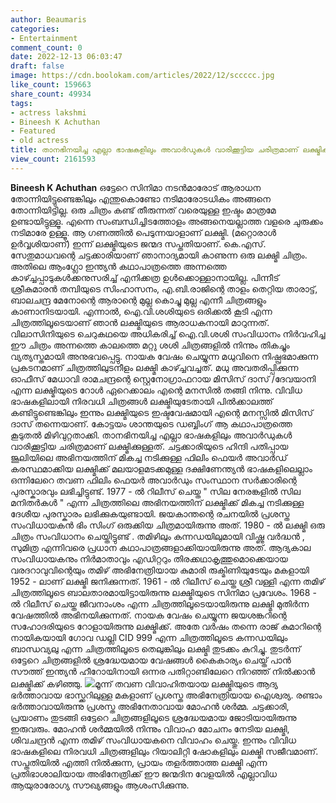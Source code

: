 ```yaml
---
author: Beaumaris
categories:
- Entertainment
comment_count: 0
date: 2022-12-13 06:03:47
draft: false
image: https://cdn.boolokam.com/articles/2022/12/sccccc.jpg
like_count: 159663
share_count: 49934
tags:
- actress lakshmi
- Bineesh K Achuthan
- Featured
- old actress
title: താനഭിനയിച്ച എല്ലാ ഭാഷകളിലും അവാർഡുകൾ വാരിക്കൂട്ടിയ ചരിത്രമാണ് ലക്ഷ്മിക്കുള്ളത്
view_count: 2161593
---
```


**Bineesh K Achuthan** ഒട്ടേറെ സിനിമാ നടൻമാരോട് ആരാധന തോന്നിയിട്ടുണ്ടെങ്കിലും എന്തുകൊണ്ടോ നടിമാരോടധികം അങ്ങനെ തോന്നിയിട്ടില്ല. ഒരു ചിത്രം കണ്ട് തീരുന്നത് വരെയുള്ള ഇഷ്ടം മാത്രമേ ഉണ്ടായിട്ടുള്ളൂ. എന്നെ സംബന്ധിച്ചിടത്തോളം അങ്ങനെയല്ലാത്ത വളരെ ചുരുക്കം നടിമാരേ ഉള്ളൂ. ആ ഗണത്തിൽ പെടുന്നയാളാണ് ലക്ഷ്മി. (മറ്റൊരാൾ ഉർവ്വശിയാണ്) ഇന്ന് ലക്ഷ്മിയുടെ ജന്മദ സപ്തതിയാണ്. കെ.എസ്. സേതുമാധവന്റെ ചട്ടക്കാരിയാണ് ഞാനാദ്യമായി കാണുന്ന ഒരു ലക്ഷ്മി ചിത്രം. അതിലെ ആംഗ്ലോ ഇന്ത്യൻ കഥാപാത്രത്തെ അന്നത്തെ കാഴ്ച്ചപ്പാടുകൾക്കനുസരിച്ച് എനിക്കത്ര ഉൾക്കൊള്ളാനായില്ല. പിന്നീട് ശ്രീകുമാരൻ തമ്പിയുടെ സിംഹാസനം, എ.ബി.രാജിന്റെ താളം തെറ്റിയ താരാട്ട്, ബാലചന്ദ്ര മേനോന്റെ ആരാന്റെ മുല്ല കൊച്ചു മുല്ല എന്നീ ചിത്രങ്ങളും കാണാനിടയായി. എന്നാൽ, ഐ.വി.ശശിയുടെ ഒരിക്കൽ കൂടി എന്ന ചിത്രത്തിലൂടെയാണ് ഞാൻ ലക്ഷ്മിയുടെ ആരാധകനായി മാറുന്നത്. വിലാസിനിയുടെ ചെറുകഥയെ അധികരിച്ച് ഐ.വി.ശശി സംവിധാനം നിർവഹിച്ച ഈ ചിത്രം അന്നത്തെ കാലത്തെ മറ്റു ശശി ചിത്രങ്ങളിൽ നിന്നും തികച്ചും വ്യത്യസ്തമായി അനുഭവപ്പെട്ടു. നായക വേഷം ചെയ്യുന്ന മധുവിനെ നിഷ്പ്രഭമാക്കുന്ന പ്രകടനമാണ് ചിത്രത്തിലുടനീളം ലക്ഷ്മി കാഴ്ച്ചവച്ചത്. മധു അവതരിപ്പിക്കുന്ന ഓഫീസ് മേധാവി രാമചന്ദ്രന്റെ സ്റ്റെനോഗ്രാഫറായ മിസിസ് ദാസ് /ദേവയാനി എന്ന ലക്ഷ്മിയുടെ റോൾ ഏറെക്കാലം എന്റെ മനസിൽ തങ്ങി നിന്നു. വിവിധ ഭാഷകളിലായി നിരവധി ചിത്രങ്ങൾ ലക്ഷ്മിയുടേതായി പിൽക്കാലത്ത് കണ്ടിട്ടുണ്ടെങ്കിലും ഇന്നും ലക്ഷ്മിയുടെ ഇഷ്ടവേഷമായി എന്റെ മനസ്സിൽ മിസിസ് ദാസ് തന്നെയാണ്. കോട്ടയം ശാന്തയുടെ ഡബ്ബിംഗ് ആ കഥാപാത്രത്തെ കൂടുതൽ മിഴിവുറ്റതാക്കി. താനഭിനയിച്ച എല്ലാ ഭാഷകളിലും അവാർഡുകൾ വാരിക്കൂട്ടിയ ചരിത്രമാണ് ലക്ഷ്മിക്കുള്ളത്. ചട്ടക്കാരിയുടെ ഹിന്ദി പതിപ്പായ ജൂലിയിലെ അഭിനയത്തിന് മികച്ച നടിക്കുള്ള ഫിലിം ഫെയർ അവാർഡ് കരസ്ഥമാക്കിയ ലക്ഷ്മിക്ക് മലയാളമടക്കമുള്ള ദക്ഷിണേന്ത്യൻ ഭാഷകളിലെല്ലാം ഒന്നിലേറെ തവണ ഫിലിം ഫെയർ അവാർഡും സംസ്ഥാന സർക്കാരിന്റെ പുരസ്കാരവും ലഭിച്ചിട്ടുണ്ട്. 1977 - ൽ റിലീസ് ചെയ്ത " സില നേരങ്കളിൽ സില മനിതർകൾ " എന്ന ചിത്രത്തിലെ അഭിനയത്തിന് ലക്ഷ്മിക്ക് മികച്ച നടിക്കുള്ള ദേശീയ പുരസ്കാരം ലഭിക്കുകയുണ്ടായി. ജയകാന്തന്റെ രചനയിൽ പ്രശസ്ത സംവിധായകൻ ഭിം സിംഗ് ഒരുക്കിയ ചിത്രമായിരുന്നു അത്. 1980 - ൽ ലക്ഷ്മി ഒരു ചിത്രം സംവിധാനം ചെയ്തിട്ടുണ്ട് . തമിഴിലും കന്നഡയിലുമായി വിഷ്ണു വർദ്ധൻ , സുമിത്ര എന്നിവരെ പ്രധാന കഥാപാത്രങ്ങളാക്കിയായിരുന്നു അത്. ആദ്യകാല സംവിധായകനും നിർമാതാവും എഡിറ്ററും തിരക്കഥാകൃത്തുമൊക്കെയായ വരദറാവുവിന്റെയും തമിഴ് അഭിനേത്രിയായ കുമാരി രുക്മിണിയുടേയും മകളായി 1952 - ലാണ് ലക്ഷ്മി ജനിക്കുന്നത്. 1961 - ൽ റിലീസ് ചെയ്ത ശ്രീ വള്ളി എന്ന തമിഴ് ചിത്രത്തിലൂടെ ബാലതാരമായിട്ടായിരുന്നു ലക്ഷ്മിയുടെ സിനിമാ പ്രവേശം. 1968 - ൽ റിലീസ് ചെയ്ത ജീവനാംശം എന്ന ചിത്രത്തിലൂടെയായിരുന്നു ലക്ഷ്മി മുതിർന്ന വേഷത്തിൽ അഭിനയിക്കുന്നത്. നായക വേഷം ചെയ്യുന്ന ജയശങ്കറിന്റെ സഹോദരിയുടെ റോളായിരുന്നു ലക്ഷ്മിക്ക്. അതേ വർഷം തന്നെ രാജ് കുമാറിന്റെ നായികയായി ഗോവ ഡല്ലി CID 999 എന്ന ചിത്രത്തിലൂടെ കന്നഡയിലും ബാന്ധവ്യലു എന്ന ചിത്രത്തിലൂടെ തെലുങ്കിലും ലക്ഷ്മി തുടക്കം കുറിച്ചു. തുടർന്ന് ഒട്ടേറെ ചിത്രങ്ങളിൽ ശ്രദ്ധേയമായ വേഷങ്ങൾ കൈകാര്യം ചെയ്ത് പാൻ സൗത്ത് ഇന്ത്യൻ ഹീറോയിനായി ഒന്നര പതിറ്റാണ്ടിലേറെ നിറഞ്ഞ് നിൽക്കാൻ ലക്ഷ്മിക്ക് കഴിഞ്ഞു. ![](https://cdn.boolokam.com/articles/2022/12/sccccc.jpg)മൂന്ന് തവണ വിവാഹിതയായ ലക്ഷ്മിയുടെ ആദ്യ ഭർത്താവായ ഭാസ്ക്കറിലുള്ള മകളാണ് പ്രശസ്ത അഭിനേത്രിയായ ഐശ്വര്യ. രണ്ടാം ഭർത്താവായിരുന്നു പ്രശസ്ത അഭിനേതാവായ മോഹൻ ശർമ്മ. ചട്ടക്കാരി, പ്രയാണം തുടങ്ങി ഒട്ടേറെ ചിത്രങ്ങളിലൂടെ ശ്രദ്ധേയമായ ജോടിയായിരുന്നു ഇരുവരും. മോഹൻ ശർമ്മയിൽ നിന്നും വിവാഹ മോചനം നേടിയ ലക്ഷ്മി, ശിവചന്ദ്രൻ എന്ന തമിഴ് സംവിധായകനെ വിവാഹം ചെയ്തു. ഇന്നും വിവിധ ഭാഷകളിലെ നിരവധി ചിത്രങ്ങളിലും റിയാലിറ്റി ഷോകളിലും ലക്ഷ്മി സജീവമാണ്. സപ്തതിയിൽ എത്തി നിൽക്കുന്ന, പ്രായം തളർത്താത്ത ലക്ഷ്മി എന്ന പ്രതിഭാശാലിയായ അഭിനേത്രിക്ക് ഈ ജന്മദിന വേളയിൽ എല്ലാവിധ ആയുരാരോഗ്യ സൗഖ്യങ്ങളും ആശംസിക്കുന്നു. &nbsp; &nbsp; &nbsp;